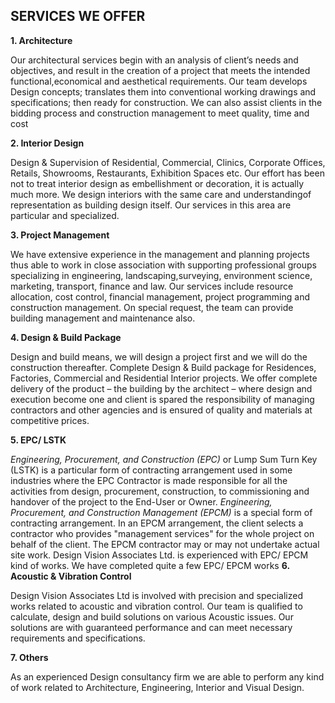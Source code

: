 ## SERVICES WE OFFER
**1. Architecture**

Our architectural services begin with an analysis of client’s needs and objectives, and result in the creation
of a project that meets the intended functional,economical and aesthetical requirements. Our team
develops Design concepts; translates them into conventional working drawings and specifications; then 
ready for construction. We can also assist clients in the bidding process and construction management 
to meet quality, time and cost

**2. Interior Design**

Design & Supervision of Residential, Commercial, Clinics, Corporate Offices, Retails, Showrooms, Restaurants, 
Exhibition Spaces etc. Our effort has been not to treat interior design as embellishment or decoration, it is actually 
much more. We design interiors with the same care and understandingof representation as building design itself.
Our services in this area are particular and specialized.

**3. Project Management**

We have extensive experience in the management and planning projects thus able to work in close association
with supporting professional groups specializing in engineering, landscaping,surveying, environment science,
marketing, transport, finance and law. Our services include resource allocation, cost control, financial 
management, project programming and construction management. On special request, the team can provide 
building management and maintenance also.

**4. Design & Build Package**

Design and build means, we will design a project first and we will do the construction thereafter. Complete 
Design & Build package for Residences, Factories, Commercial and Residential Interior projects.
We offer complete delivery of the product – the building by the architect – where design and execution 
become one and client is spared the responsibility of managing contractors and other agencies and 
is ensured of quality and materials at competitive prices.

**5. EPC/ LSTK**

*Engineering, Procurement, and Construction (EPC)* or Lump Sum Turn Key (LSTK) is a particular form 
of contracting arrangement used in some industries where the EPC Contractor is made responsible for all the 
activities from design, procurement, construction, to commissioning and handover of the project to the End-User
or Owner.
*Engineering, Procurement, and Construction Management (EPCM)* is a special form of contracting 
arrangement. In an EPCM arrangement, the client selects a contractor who provides "management services" 
for the whole project on behalf of the client. The EPCM contractor may or may not undertake actual site work.
Design Vision Associates Ltd. is experienced with EPC/ EPCM kind of works. We have
completed quite a few EPC/ EPCM works
**6. Acoustic & Vibration Control**

Design Vision Associates Ltd is involved with precision and specialized works related to acoustic
and vibration control. Our team is qualified to calculate, design and build solutions on various
Acoustic issues. Our solutions are with guaranteed performance and can meet necessary
requirements and specifications. 

**7. Others**

As an experienced Design consultancy firm we are able to perform any kind of work related
to Architecture, Engineering, Interior and Visual Design. 
